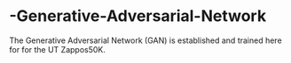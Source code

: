 # -Generative-Adversarial-Network
The Generative Adversarial Network (GAN) is established and trained here for for the UT Zappos50K.
